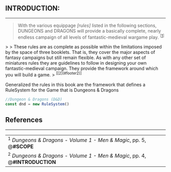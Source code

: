 ## INTRODUCTION:
---
> With the various equippage _[rules]_ listed in the following sections, DUNGEONS and DRAGONS will provide a basically complete, nearly endless campaign of all levels of fantastic-medieval wargame play.
> <sup>
[[1](#footer1)]
</sup>
>
> These rules are as complete as possible within the limitations imposed by the space of three booklets. That is, they cover the major aspects of fantasy campaigns but still remain flexible. As with any other set of miniatures rules they are guidelines to follow in designing your own fantastic-medieval campaign. They provide the framework around which you will build a game.
> <sup>
[[2](#footer2)]
</sup>

Generalized the rules in this book are the framework that defines a RuleSystem for the Game that is Dungeons & Dragons

```javascript
//Dungeon & Dragons (D&D)
const dnd = new RuleSystem()
```

## References
---
<table><tr>

<td><a name="footer1"><sup>1</sup></a> <i>Dungeons & Dragons - Volume 1 - Men & Magic</i>, pp. 5,  @<strong>#SCOPE</strong></td>
</tr>

<tr>
<td><a name="footer2"><sup>2</sup></a>  <i>Dungeons & Dragons - Volume 1 - Men & Magic</i>, pp. 4,  @<strong>#INTRODUCTION</strong></td>

</tr></table>
